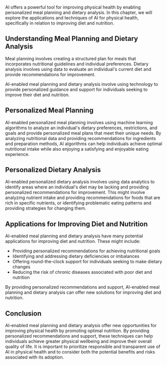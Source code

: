 

AI offers a powerful tool for improving physical health by enabling personalized meal planning and dietary analysis. In this chapter, we will explore the applications and techniques of AI for physical health, specifically in relation to improving diet and nutrition.

Understanding Meal Planning and Dietary Analysis
------------------------------------------------

Meal planning involves creating a structured plan for meals that incorporates nutritional guidelines and individual preferences. Dietary analysis involves using data to evaluate an individual's current diet and provide recommendations for improvement.

AI-enabled meal planning and dietary analysis involve using technology to provide personalized guidance and support for individuals seeking to improve their diet and nutrition.

Personalized Meal Planning
--------------------------

AI-enabled personalized meal planning involves using machine learning algorithms to analyze an individual's dietary preferences, restrictions, and goals and provide personalized meal plans that meet their unique needs. By analyzing nutritional data and providing recommendations for ingredients and preparation methods, AI algorithms can help individuals achieve optimal nutritional intake while also enjoying a satisfying and enjoyable eating experience.

Personalized Dietary Analysis
-----------------------------

AI-enabled personalized dietary analysis involves using data analytics to identify areas where an individual's diet may be lacking and providing personalized recommendations for improvement. This might involve analyzing nutrient intake and providing recommendations for foods that are rich in specific nutrients, or identifying problematic eating patterns and providing strategies for changing them.

Applications for Improving Diet and Nutrition
---------------------------------------------

AI-enabled meal planning and dietary analysis have many potential applications for improving diet and nutrition. These might include:

* Providing personalized recommendations for achieving nutritional goals
* Identifying and addressing dietary deficiencies or imbalances
* Offering round-the-clock support for individuals seeking to make dietary changes
* Reducing the risk of chronic diseases associated with poor diet and nutrition

By providing personalized recommendations and support, AI-enabled meal planning and dietary analysis can offer new solutions for improving diet and nutrition.

Conclusion
----------

AI-enabled meal planning and dietary analysis offer new opportunities for improving physical health by promoting optimal nutrition. By providing personalized recommendations and support, these techniques can help individuals achieve greater physical wellbeing and improve their overall quality of life. It is important to prioritize responsible and transparent use of AI in physical health and to consider both the potential benefits and risks associated with its adoption.



